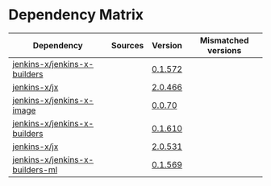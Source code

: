 # Dependency Matrix

Dependency | Sources | Version | Mismatched versions
---------- | ------- | ------- | -------------------
[jenkins-x/jenkins-x-builders](https://github.com/jenkins-x/jenkins-x-builders) |  | [0.1.572]() | 
[jenkins-x/jx](https://github.com/jenkins-x/jx) |  | [2.0.466]() | 
[jenkins-x/jenkins-x-image](https://github.com/jenkins-x/jenkins-x-image) |  | [0.0.70](https://github.com/jenkins-x/jenkins-x-image/releases/tag/0.0.70) | 
[jenkins-x/jenkins-x-builders](https://github.com/jenkins-x/jenkins-x-builders) |  | [0.1.610]() | 
[jenkins-x/jx](https://github.com/jenkins-x/jx) |  | [2.0.531](https://github.com/jenkins-x/jx/releases/tag/v2.0.531) | 
[jenkins-x/jenkins-x-builders-ml](https://github.com/jenkins-x/jenkins-x-builders-ml) |  | [0.1.569]() | 
